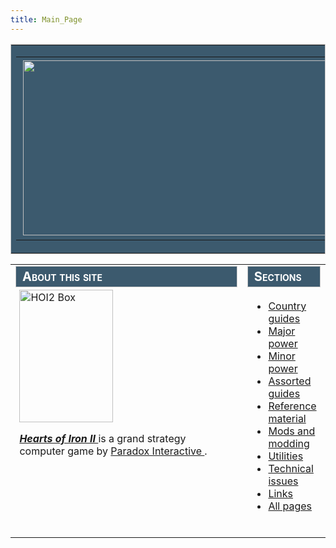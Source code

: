 ```yaml
---
title: Main_Page
---
```


 <table style="width:100%;background-color:#3c5a6e;border:1px solid #cccccc;-moz-border-radius:20px"><tbody><tr><td style="width:45%;color:#000"><table style="width:100%;border:solid 0px;background:none"><tbody><tr><td style="width:100%px;text-align:center;white-space:nowrap;color:#fff"><div style="font-size:195%;border:none;margin: 0;padding:.1em;color:#fff"><img alt="" data-file-height="280" data-file-width="940" data-url="/images/6/6c/HOI2_wiki_logo.png" decoding="async" height="280" loading="lazy" src="/images/6/6c/HOI2_wiki_logo.png" width="940"></div></td></tr></tbody></table></td><td style="width:100%px;font-size:125%;text-align:center;color:#fff"><p>The <a class="mw-redirect" href="/wiki/Hearts_of_Iron_II" title="Hearts of Iron II">Hearts of Iron II </a>encyclopedia.</p></td></tr></tbody></table>

<table cellpadding="0" cellspacing="0" style="background:transparent;" width="100%"><tbody><tr><td style="vertical-align:top; padding-right:0.5em;" width="75%"><h2 id="mf-content" style="border:none; background:#3c5a6e; padding:0.2em 0; margin:0; color:#fff; font-size:125%; font-weight:bold; text-indent:0.5em; font-variant:small-caps;border:1px solid #cccccc;"><span class="mw-headline" id="About_this_site">About this site</span></h2><div id="mf-content" style="margin-bottom:1em; padding:0.25em 0.4em 0.25em 0.4em;"><div class="floatright"><a class="image" href="/wiki/File:HOI2_Box.png" title="HOI2 Box"><img alt="HOI2 Box" data-file-height="500" data-file-width="354" data-url="/images/thumb/0/03/HOI2_Box.png/150px-HOI2_Box.png" decoding="async" height="212" loading="lazy" src="/images/thumb/0/03/HOI2_Box.png/150px-HOI2_Box.png" srcset="/images/thumb/0/03/HOI2_Box.png/225px-HOI2_Box.png 1.5x, /images/thumb/0/03/HOI2_Box.png/300px-HOI2_Box.png 2x" width="150"></a></div><p><i><b><a class="mw-redirect" href="/wiki/Hearts_of_Iron_II" title="Hearts of Iron II">Hearts of Iron II </a></b></i>is a grand strategy computer game by <a href="/wiki/Paradox_Interactive" title="Paradox Interactive">Paradox Interactive </a>.</p></div></td><td style="vertical-align:top; padding-left:0.5em;" width="25%"><h2 id="mf-content" style="border:none; background:#3c5a6e; padding:0.2em 0; margin:0; color:#fff; font-size:125%; font-weight:bold; text-indent:0.5em; font-variant:small-caps;border:1px solid #cccccc;"><span class="mw-headline" id="Sections">Sections</span></h2><div id="mf-content" style="margin-bottom:1em; padding:0.25em 0.4em 0.25em 0.4em;"><ul><li><a href="/wiki/Country_guides" title="Country guides">‏‎Country guides</a></li><li><a class="mw-redirect" href="/wiki/Major_power" title="Major power">‏‎Major power‏‎</a></li><li><a class="mw-redirect" href="/wiki/Minor_power" title="Minor power">Minor power‏‎</a></li><li><a href="/wiki/Assorted_guides" title="Assorted guides">Assorted guides</a></li><li><a href="/wiki/Reference_material" title="Reference material">Reference material</a></li><li><a href="/wiki/Mods_and_modding" title="Mods and modding">Mods and modding</a></li><li><a href="/wiki/Utilities" title="Utilities">Utilities</a></li><li><a href="/wiki/Technical_issues" title="Technical issues">Technical issues</a></li><li><a href="/wiki/Links" title="Links">Links</a></li><li><a href="/wiki/Special:AllPages" title="Special:AllPages">All pages</a></li></ul></div></td></tr></tbody></table>
